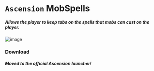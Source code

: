 # `Ascension` MobSpells
##### Allows the player to keep tabs on the spells that mobs can cast on the player.

![image](https://github.com/mattibalize-lab/MobSpells/assets/38044816/629db74e-93bc-4f79-809d-e70c7070992e)

### Download
##### Moved to the official Ascension launcher!
